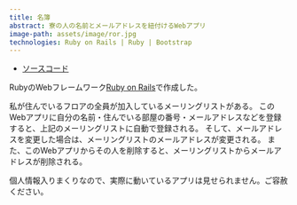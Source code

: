 ```yaml
---
title: 名簿
abstract: 寮の人の名前とメールアドレスを紐付けるWebアプリ
image-path: assets/image/ror.jpg
technologies: Ruby on Rails | Ruby | Bootstrap
---
```


- [ソースコード](https://github.com/genya0407/member)

RubyのWebフレームワーク[Ruby on Rails](http://rubyonrails.org/)で作成した。

私が住んでいるフロアの全員が加入しているメーリングリストがある。
このWebアプリに自分の名前・住んでいる部屋の番号・メールアドレスなどを登録すると、上記のメーリングリストに自動で登録される。
そして、メールアドレスを変更した場合は、メーリングリストのメールアドレスが変更される。
また、このWebアプリからその人を削除すると、メーリングリストからメールアドレスが削除される。

個人情報入りまくりなので、実際に動いているアプリは見せられません。ご容赦ください。

